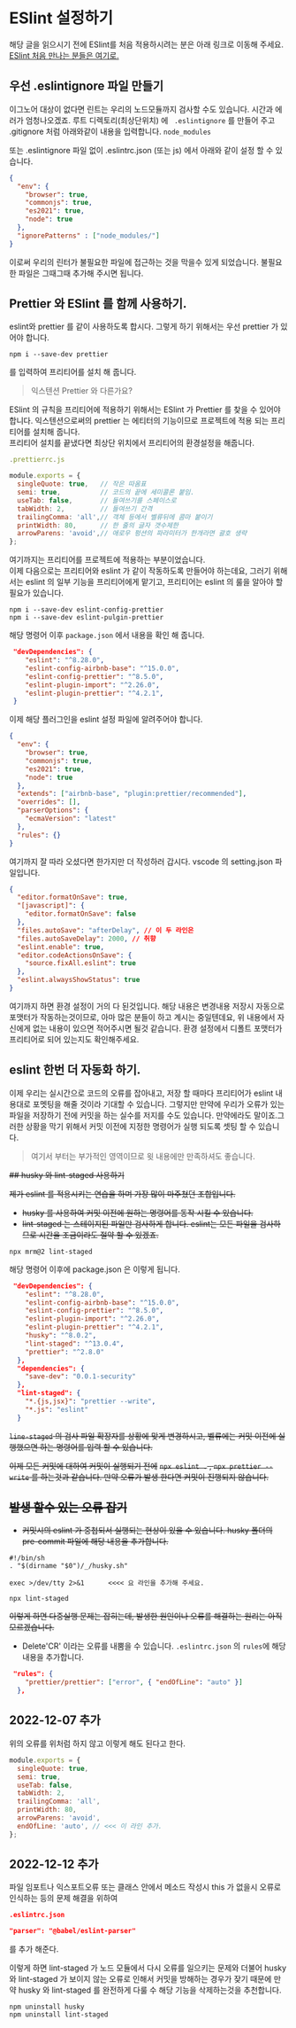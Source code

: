 # ESlint 설정하기

해당 글을 읽으시기 전에 ESlint를 처음 적용하시려는 분은 아래 링크로 이동해 주세요.  
[ESlint 처음 만나는 분들은 여기로.](https://github.com/powercording/eslint)

## 우선 .eslintignore 파일 만들기

이그노어 대상이 없다면 린트는 우리의 노드모듈까지 검사할 수도 있습니다. 시간과 에러가 엄청나오겠죠. 루트 디렉토리(최상단위치) 에
` .eslintignore` 를 만들어 주고 .gitignore 처럼 아래와같이 내용을 입력합니다.
`node_modules`

또는 .eslintignore 파일 없이 .eslintrc.json (또는 js) 에서 아래와 같이 설정 할 수 있습니다.

```JSON
{
  "env": {
    "browser": true,
    "commonjs": true,
    "es2021": true,
    "node": true
  },
  "ignorePatterns" : ["node_modules/"]
}
```

이로써 우리의 린터가 불필요한 파일에 접근하는 것을 막을수 있게 되었습니다. 불필요한 파일은 그때그때 추가해 주시면 됩니다.

## Prettier 와 ESlint 를 함께 사용하기.

eslint와 prettier 를 같이 사용하도록 합시다. 그렇게 하기 위해서는 우선
prettier 가 있어야 합니다.

```npm
npm i --save-dev prettier
```

를 입력하여 프리티어를 설치 해 줍니다.

> 익스텐션 Prettier 와 다른가요?

ESlint 의 규칙을 프리티어에 적용하기 위해서는 ESlint 가 Prettier 를 찾을 수 있어야 합니다. 익스텐션으로써의 prettier 는 에티터의 기능이므로 프로젝트에 적용 되는 프리티어를 설치해 줍니다.  
프리티어 설치를 끝냈다면 최상단 위치에서 프리티어의 환경설정을 해줍니다.

```javascript
.prettierrc.js

module.exports = {
  singleQuote: true,   // 작은 따옴표
  semi: true,          // 코드의 끝에 세미콜론 붙임.
  useTab: false,       // 들여쓰기를 스페이스로
  tabWidth: 2,         // 들여쓰기 간격
  trailingComma: 'all',// 객체 등에서 벨류뒤에 콤마 붙이기
  printWidth: 80,      // 한 줄의 글자 갯수제한
  arrowParens: 'avoid',// 애로우 펑션의 파라미터가 한개라면 괄호 생략
};
```

여기까지는 프리티어를 프로젝트에 적용하는 부분이었습니다.  
이제 다음으로는 프리티어와 eslint 가 같이 작동하도록 만들어야 하는데요, 그러기 위해서는 eslint 의 일부 기능을 프리티어에게 맡기고, 프리티어는 eslint 의 룰을 알아야 할 필요가 있습니다.

```npm
npm i --save-dev eslint-config-prettier
npm i --save-dev eslint-pulgin-prettier
```

해당 명령어 이후 `package.json` 에서 내용을 확인 해 줍니다.

```json
 "devDependencies": {
    "eslint": "^8.28.0",
    "eslint-config-airbnb-base": "^15.0.0",
    "eslint-config-prettier": "^8.5.0",
    "eslint-plugin-import": "^2.26.0",
    "eslint-plugin-prettier": "^4.2.1",
 }
```

이제 해당 플러그인을 eslint 설정 파일에 알려주어야 합니다.

```json
{
  "env": {
    "browser": true,
    "commonjs": true,
    "es2021": true,
    "node": true
  },
  "extends": ["airbnb-base", "plugin:prettier/recommended"],
  "overrides": [],
  "parserOptions": {
    "ecmaVersion": "latest"
  },
  "rules": {}
}
```

여기까지 잘 따라 오셨다면 한가지만 더 작성하러 갑시다.
vscode 의 setting.json 파일입니다.

```json
{
  "editor.formatOnSave": true,
  "[javascript]": {
    "editor.formatOnSave": false
  },
  "files.autoSave": "afterDelay", // 이 두 라인은
  "files.autoSaveDelay": 2000, // 취향
  "eslint.enable": true,
  "editor.codeActionsOnSave": {
    "source.fixAll.eslint": true
  },
  "eslint.alwaysShowStatus": true
}
```

여기까지 하면 환경 설정이 거의 다 된것입니다. 해당 내용은 변경내용 저장시 자동으로 포맷터가 작동하는것이므로, 아마 많은 분들이 하고 계시는 중일텐데요, 위 내용에서 자신에게 없는 내용이 있으면 적어주시면 될것 같습니다.
환경 설정에서 디폴트 포맷터가 프리티어로 되어 있는지도 확인해주세요.

## eslint 한번 더 자동화 하기.

이제 우리는 실시간으로 코드의 오류를 잡아내고, 저장 할 때마다 프리티어가 eslint 내용대로 포멧팅을 해줄 것이라 기대할 수 있습니다. 그렇지만 만약에 우리가 오류가 있는 파일을 저장하기 전에 커밋을 하는 실수를 저지를 수도 있습니다. 만약에라도 말이죠.그러한 상황을 막기 위해서
커밋 이전에 지정한 명령어가 실행 되도록 셋팅 할 수 있습니다.

> 여기서 부터는 부가적인 영역이므로 윗 내용에만 만족하셔도 좋습니다.

~~## husky 와 lint-staged 사용하기~~

~~제가 eslint 를 적용시키는 연습을 하며 가장 많이 마주쳤던 조합입니다.~~

- ~~husky 를 사용하여 커밋 이전에 원하는 명령어를 동작 시킬 수 있습니다.~~
- ~~lint-staged 는 스테이지된 파일만 검사하게 합니다. eslint는 모든 파일을 검사하므로 시간을 조금이라도 절약 할 수 있겠죠.~~

```npm
npx mrm@2 lint-staged
```

해당 명령어 이후에 package.json 은 이렇게 됩니다.

```json
 "devDependencies": {
    "eslint": "^8.28.0",
    "eslint-config-airbnb-base": "^15.0.0",
    "eslint-config-prettier": "^8.5.0",
    "eslint-plugin-import": "^2.26.0",
    "eslint-plugin-prettier": "^4.2.1",
    "husky": "^8.0.2",
    "lint-staged": "^13.0.4",
    "prettier": "^2.8.0"
  },
  "dependencies": {
    "save-dev": "0.0.1-security"
  },
  "lint-staged": {
    "*.{js,jsx}": "prettier --write",
    "*.js": "eslint"
  }
```

~~`line-staged` 의 검사 파일 확장자를 상황에 맞게 변경하시고, 벨류에는 커밋 이전에 실행했으면 하는 명령어를 입력 할 수 있습니다.~~

~~이제 모든 커밋에 대하여 커밋이 실행되기 전에~~
~~`npx eslint .` , `npx prettier --write` 를 하는것과 같습니다. 만약 오류가 발생 한다면 커밋이 진행되지 않습니다.~~

## ~~발생 할수 있는 오류 잡기~~

- ~~커밋시의 eslint 가 중첩되서 실행되는 현상이 있을 수 있습니다. husky 폴더의 pre-commit 파일에 해당 내용을 추가합니다.~~

```
#!/bin/sh
. "$(dirname "$0")/_/husky.sh"

exec >/dev/tty 2>&1      <<<< 요 라인을 추가해 주세요.

npx lint-staged
```

~~이렇게 하면 다중실행 문제는 잡히는데, 발생한 원인이나 오류를 해결하는 원리는 아직 모르겠습니다.~~

- Delete'CR' 이라는 오류를 내뿜을 수 있습니다. `.eslintrc.json` 의 `rules`에 해당 내용을 추가합니다.

```json
 "rules": {
    "prettier/prettier": ["error", { "endOfLine": "auto" }]
  },
```

## 2022-12-07 추가

위의 오류를 위처럼 하지 않고 이렇게 해도 된다고 한다.

```javascript
module.exports = {
  singleQuote: true,
  semi: true,
  useTab: false,
  tabWidth: 2,
  trailingComma: 'all',
  printWidth: 80,
  arrowParens: 'avoid',
  endOfLine: 'auto', // <<< 이 라인 추가.
};
```

## 2022-12-12 추가

파일 임포트나 익스포트오류 또는 클래스 안에서 메소드 작성시
this 가 없을시 오류로 인식하는 등의 문제 해결을 위하여

```json
.eslintrc.json

"parser": "@babel/eslint-parser"
```

를 추가 해준다.

이렇게 하면 lint-staged 가 노드 모듈에서 다시 오류를 일으키는 문제와 더불어 husky 와 lint-staged 가 보이지 않는 오류로 인해서
커밋을 방해하는 경우가 잦기 때문에 만약 husky 와 lint-staged 를 완전하게 다룰 수 해당 기능을 삭제하는것을 추천합니다.

```
npm uninstall husky
npm uninstall lint-staged
```
